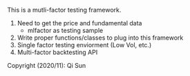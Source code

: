 This is a mutli-factor testing framework.

1. Need to get the price and fundamental data  
   * mlfactor as testing sample
2. Write proper functions/classes to plug into this framework  
3. Single factor testing enviorment (Low Vol, etc.)  
4. Multi-factor backtesting API  

Copyright (2020/11): Qi Sun
